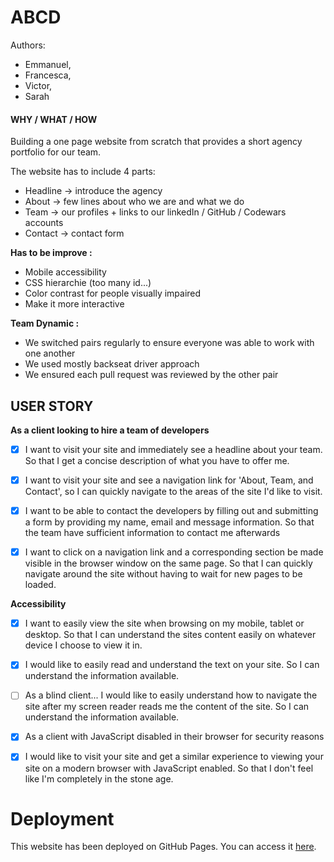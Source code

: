 # ABCD
Authors: 
- Emmanuel,
- Francesca,
- Victor,
- Sarah

#### WHY / WHAT / HOW
Building a one page website from scratch that provides a short agency portfolio for our team.

The website has to include 4 parts:
- Headline -> introduce the agency
- About -> few lines about who we are and what we do
- Team -> our profiles + links to our linkedIn / GitHub / Codewars accounts
- Contact -> contact form

**Has to be improve :**
-  Mobile accessibility
- CSS hierarchie (too many id...)
- Color contrast for people visually impaired
- Make it more interactive

**Team Dynamic :**
- We switched pairs regularly to ensure everyone was able to work with one another
- We used mostly backseat driver approach
- We ensured each pull request was reviewed by the other pair


## USER STORY
**As a client looking to hire a team of developers**

- [x] I want to visit your site and immediately see a headline about your team. So that I get a concise description of what you have to offer me.

- [x] I want to visit your site and see a navigation link for 'About, Team, and Contact', so I can quickly navigate to the areas of the site I'd like to visit.

- [x] I want to be able to contact the developers by filling out and submitting a form by providing my name, email and message information. So that the team have sufficient information to contact me afterwards

- [x] I want to click on a navigation link and a corresponding section be made visible in the browser window on the same page. So that I can quickly navigate around the site without having to wait for new pages to be loaded.


**Accessibility**

- [x] I want to easily view the site when browsing on my mobile, tablet or desktop. So that I can understand the sites content easily on whatever device I choose to view it in.

- [x] I would like to easily read and understand the text on your site. So I can understand the information available.

- [ ] As a blind client... I would like to easily understand how to navigate the site after my screen reader reads me the content of the site. So I can understand the information available.

- [x] As a client with JavaScript disabled in their browser for security reasons

- [x] I would like to visit your site and get a similar experience to viewing your site on a modern browser with JavaScript enabled. So that I don't feel like I'm completely in the stone age.


# Deployment
This website has been deployed on GitHub Pages. You can access it [here](https://fac-17.github.io/ABCD-week1/).

